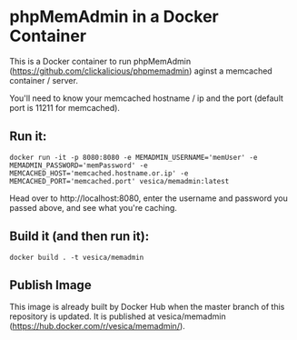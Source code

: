# phpMemAdmin in a Docker Container

This is a Docker container to run phpMemAdmin (https://github.com/clickalicious/phpmemadmin)
aginst a memcached container / server.

You'll need to know your memcached hostname / ip and the port (default port is 11211 for memcached).

## Run it:
```
docker run -it -p 8080:8080 -e MEMADMIN_USERNAME='memUser' -e MEMADMIN_PASSWORD='memPassword' -e MEMCACHED_HOST='memcached.hostname.or.ip' -e MEMCACHED_PORT='memcached.port' vesica/memadmin:latest
```

Head over to http://localhost:8080, enter the username and password you passed above, and see what you're caching.

## Build it (and then run it):
```
docker build . -t vesica/memadmin  
```

## Publish Image

This image is already built by Docker Hub when the master branch of this repository is updated.
It is published at vesica/memadmin (https://hub.docker.com/r/vesica/memadmin/).

